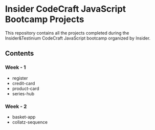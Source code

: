 # Insider CodeCraft JavaScript Bootcamp Projects
This repository contains all the projects completed during the Insider&Testinium CodeCraft JavaScript bootcamp organized by Insider. 

## Contents

### Week - 1
* register
* credit-card
* product-card
* series-hub

### Week - 2
* basket-app
* collatz-sequence
